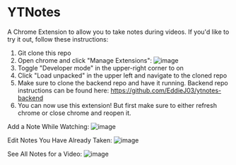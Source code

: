 # YTNotes

A Chrome Extension to allow you to take notes during videos. If you'd like to try it out, follow these instructions:

1. Git clone this repo
2. Open chrome and click "Manage Extensions": ![image](https://github.com/EddieJ03/ytnotes/assets/57547638/3eeb7236-37c5-4e92-b924-41df9b338473)
3. Toggle "Developer mode" in the upper-right corner to on
4. Click "Load unpacked" in the upper left and navigate to the cloned repo
5. Make sure to clone the backend repo and have it running. Backend repo instructions can be found here: https://github.com/EddieJ03/ytnotes-backend
6. You can now use this extension! But first make sure to either refresh chrome or close chrome and reopen it.

Add a Note While Watching:
![image](https://user-images.githubusercontent.com/57547638/175798629-a1c81e9a-7c4e-452b-91fe-b31f4e4a250f.png)

Edit Notes You Have Already Taken:
![image](https://user-images.githubusercontent.com/57547638/175798646-1b8cc024-df92-4ebd-a1c9-019135cfa825.png)

See All Notes for a Video:
![image](https://user-images.githubusercontent.com/57547638/175798714-396f5fb6-ab95-462a-ace6-0ae656d429b1.png)


